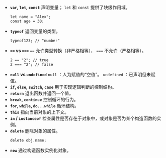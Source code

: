- **`var`, `let`, `const`** 声明变量； `let` 和 `const` 提供了块级作用域。
	```
	let name = "Alex";
	const age = 30;
	```
- **`typeof`** 返回变量的类型。
	```
	typeof123; // "number"
	```
- **`==` vs `===`** `==` 允许类型转换（非严格相等）， `===` 不允许（严格相等）。
	```
	2 == "2"; // true
	2 === "2"; // false
	```
- **`null` vs `undefined`** `null` ：人为赋值的“空值”。 `undefined` ：已声明但未赋值。
- **`if`, `else`, `switch`, `case`** 用于实现逻辑判断的控制结构。
- **`return`** 退出函数并返回一个值。
- **`break`, `continue`** 控制循环的行为。
- **`for`, `while`, `do...while`** 循环结构。
- **`this`** 指向当前对象的上下文。
- **`in` / `instanceof`** 检查属性是否存在于对象中，或对象是否为某个构造函数的实例。
- **`delete`** 删除对象的属性。
	```
	delete obj.name;
	```
- **`new`** 通过构造函数实例化对象。